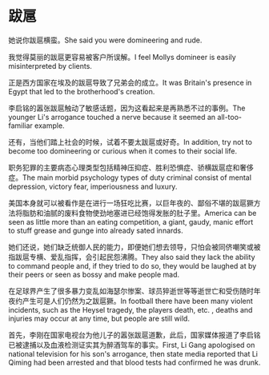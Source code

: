 # 跋扈

<p><span class="chinese">她说你跋扈横蛮。</span><span class="english">She said you were domineering and rude.</span></p>

<p><span class="chinese">我觉得莫丽的跋扈更容易被客户所误解。</span><span class="english">I feel Mollys domineer is easily misinterpreted by clients.</span></p>

<p><span class="chinese">正是西方国家在埃及的跋扈导致了兄弟会的成立。</span><span class="english">It was Britain's presence in Egypt that led to the brotherhood's creation.</span></p>

<p><span class="chinese">李启铭的嚣张跋扈触动了敏感话题，因为这看起来是再熟悉不过的事例。</span><span class="english">The younger Li's arrogance touched a nerve because it seemed an all-too-familiar example.</span></p>

<p><span class="chinese">还有，当他们踏上社会的时候，试着不要太跋扈或好奇。</span><span class="english">In addition, try not to become too domineering or curious when it comes to their social life.</span></p>

<p><span class="chinese">职务犯罪的主要病态心理类型包括精神压抑症、胜利恐惧症、骄横跋扈症和奢侈症。</span><span class="english">The main morbid psychology types of duty criminal consist of mental depression, victory fear, imperiousness and luxury.</span></p>

<p><span class="chinese">美国本身就可以被看作是在进行一场狂吃比赛，以巨年夜的、鄙俗不堪的跋扈獗方法将脂肪和油腻的废料食物使劲地塞进已经饱得发胀的肚子里。</span><span class="english">America can be seen as little more than an eating competition, a giant, gaudy, manic effort to stuff grease and gunge into already sated innards.</span></p>

<p><span class="chinese">她们还说，她们缺乏统御人民的能力，即便她们想去领导，只怕会被同侪嘲笑或被指跋扈专横、爱乱指挥，会引起民怨沸腾。</span><span class="english">They also said they lack the ability to command people and, if they tried to do so, they would be laughed at by their peers or seen as bossy and make people mad.</span></p>

<p><span class="chinese">在足球界产生了很多暴力变乱如海瑟尔惨案、球员猝逝世等等逝世亡和受伤随时年夜约产生可是人们仍然为之跋扈獗。</span><span class="english">In football there have been many violent incidents, such as the Heysel tragedy, the players death, etc. , deaths and injuries may occur at any time, but people are still wild.</span></p>

<p><span class="chinese">首先，李刚在国家电视台为他儿子的嚣张跋扈道歉，此后，国家媒体报道了李启铭已被逮捕以及血液检测证实其为醉酒驾车的事实。</span><span class="english">First, Li Gang apologised on national television for his son's arrogance, then state media reported that Li Qiming had been arrested and that blood tests had confirmed he was drunk.</span></p>

